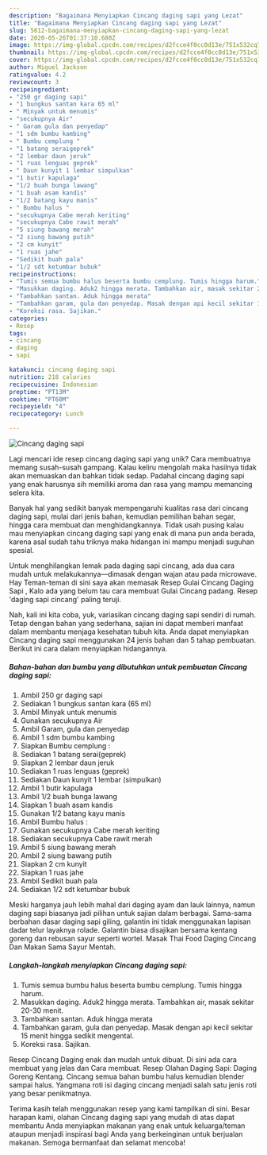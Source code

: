 ```yaml
---
description: "Bagaimana Menyiapkan Cincang daging sapi yang Lezat"
title: "Bagaimana Menyiapkan Cincang daging sapi yang Lezat"
slug: 5612-bagaimana-menyiapkan-cincang-daging-sapi-yang-lezat
date: 2020-05-26T01:37:10.680Z
image: https://img-global.cpcdn.com/recipes/d2fcce4f0cc0d13e/751x532cq70/cincang-daging-sapi-foto-resep-utama.jpg
thumbnail: https://img-global.cpcdn.com/recipes/d2fcce4f0cc0d13e/751x532cq70/cincang-daging-sapi-foto-resep-utama.jpg
cover: https://img-global.cpcdn.com/recipes/d2fcce4f0cc0d13e/751x532cq70/cincang-daging-sapi-foto-resep-utama.jpg
author: Miguel Jackson
ratingvalue: 4.2
reviewcount: 3
recipeingredient:
- "250 gr daging sapi"
- "1 bungkus santan kara 65 ml"
- " Minyak untuk menumis"
- "secukupnya Air"
- " Garam gula dan penyedap"
- "1 sdm bumbu kambing"
- " Bumbu cemplung "
- "1 batang seraigeprek"
- "2 lembar daun jeruk"
- "1 ruas lenguas geprek"
- " Daun kunyit 1 lembar simpulkan"
- "1 butir kapulaga"
- "1/2 buah bunga lawang"
- "1 buah asam kandis"
- "1/2 batang kayu manis"
- " Bumbu halus "
- "secukupnya Cabe merah keriting"
- "secukupnya Cabe rawit merah"
- "5 siung bawang merah"
- "2 siung bawang putih"
- "2 cm kunyit"
- "1 ruas jahe"
- "Sedikit buah pala"
- "1/2 sdt ketumbar bubuk"
recipeinstructions:
- "Tumis semua bumbu halus beserta bumbu cemplung. Tumis hingga harum."
- "Masukkan daging. Aduk2 hingga merata. Tambahkan air, masak sekitar 20-30 menit."
- "Tambahkan santan. Aduk hingga merata"
- "Tambahkan garam, gula dan penyedap. Masak dengan api kecil sekitar 15 menit hingga sedikit mengental."
- "Koreksi rasa. Sajikan."
categories:
- Resep
tags:
- cincang
- daging
- sapi

katakunci: cincang daging sapi 
nutrition: 218 calories
recipecuisine: Indonesian
preptime: "PT13M"
cooktime: "PT60M"
recipeyield: "4"
recipecategory: Lunch

---
```



![Cincang daging sapi](https://img-global.cpcdn.com/recipes/d2fcce4f0cc0d13e/751x532cq70/cincang-daging-sapi-foto-resep-utama.jpg)

Lagi mencari ide resep cincang daging sapi yang unik? Cara membuatnya memang susah-susah gampang. Kalau keliru mengolah maka hasilnya tidak akan memuaskan dan bahkan tidak sedap. Padahal cincang daging sapi yang enak harusnya sih memiliki aroma dan rasa yang mampu memancing selera kita.

Banyak hal yang sedikit banyak mempengaruhi kualitas rasa dari cincang daging sapi, mulai dari jenis bahan, kemudian pemilihan bahan segar, hingga cara membuat dan menghidangkannya. Tidak usah pusing kalau mau menyiapkan cincang daging sapi yang enak di mana pun anda berada, karena asal sudah tahu triknya maka hidangan ini mampu menjadi suguhan spesial.

Untuk menghilangkan lemak pada daging sapi cincang, ada dua cara mudah untuk melakukannya—dimasak dengan wajan atau pada microwave. Hay Teman-teman di sini saya akan memasak Resep Gulai Cincang Daging Sapi , Kalo ada yang belum tau cara membuat Gulai Cincang padang. Resep &#39;daging sapi cincang&#39; paling teruji.


Nah, kali ini kita coba, yuk, variasikan cincang daging sapi sendiri di rumah. Tetap dengan bahan yang sederhana, sajian ini dapat memberi manfaat dalam membantu menjaga kesehatan tubuh kita. Anda dapat menyiapkan Cincang daging sapi menggunakan 24 jenis bahan dan 5 tahap pembuatan. Berikut ini cara dalam menyiapkan hidangannya.

<!--inarticleads1-->

##### Bahan-bahan dan bumbu yang dibutuhkan untuk pembuatan Cincang daging sapi:

1. Ambil 250 gr daging sapi
1. Sediakan 1 bungkus santan kara (65 ml)
1. Ambil  Minyak untuk menumis
1. Gunakan secukupnya Air
1. Ambil  Garam, gula dan penyedap
1. Ambil 1 sdm bumbu kambing
1. Siapkan  Bumbu cemplung :
1. Sediakan 1 batang serai(geprek)
1. Siapkan 2 lembar daun jeruk
1. Sediakan 1 ruas lenguas (geprek)
1. Sediakan  Daun kunyit 1 lembar (simpulkan)
1. Ambil 1 butir kapulaga
1. Ambil 1/2 buah bunga lawang
1. Siapkan 1 buah asam kandis
1. Gunakan 1/2 batang kayu manis
1. Ambil  Bumbu halus :
1. Gunakan secukupnya Cabe merah keriting
1. Sediakan secukupnya Cabe rawit merah
1. Ambil 5 siung bawang merah
1. Ambil 2 siung bawang putih
1. Siapkan 2 cm kunyit
1. Siapkan 1 ruas jahe
1. Ambil Sedikit buah pala
1. Sediakan 1/2 sdt ketumbar bubuk


Meski harganya jauh lebih mahal dari daging ayam dan lauk lainnya, namun daging sapi biasanya jadi pilihan untuk sajian dalam berbagai. Sama-sama berbahan dasar daging sapi giling, galantin ini tidak menggunakan lapisan dadar telur layaknya rolade. Galantin biasa disajikan bersama kentang goreng dan rebusan sayur seperti wortel. Masak Thai Food Daging Cincang Dan Makan Sama Sayur Mentah. 

<!--inarticleads2-->

##### Langkah-langkah menyiapkan Cincang daging sapi:

1. Tumis semua bumbu halus beserta bumbu cemplung. Tumis hingga harum.
1. Masukkan daging. Aduk2 hingga merata. Tambahkan air, masak sekitar 20-30 menit.
1. Tambahkan santan. Aduk hingga merata
1. Tambahkan garam, gula dan penyedap. Masak dengan api kecil sekitar 15 menit hingga sedikit mengental.
1. Koreksi rasa. Sajikan.


Resep Cincang Daging enak dan mudah untuk dibuat. Di sini ada cara membuat yang jelas dan Cara membuat. Resep Olahan Daging Sapi: Daging Goreng Kentang. Cincang semua bahan bumbu halus kemudian blender sampai halus. Yangmana roti isi daging cincang menjadi salah satu jenis roti yang besar penikmatnya. 

Terima kasih telah menggunakan resep yang kami tampilkan di sini. Besar harapan kami, olahan Cincang daging sapi yang mudah di atas dapat membantu Anda menyiapkan makanan yang enak untuk keluarga/teman ataupun menjadi inspirasi bagi Anda yang berkeinginan untuk berjualan makanan. Semoga bermanfaat dan selamat mencoba!
